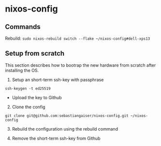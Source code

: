 # nixos-config

## Commands

Rebuild: `sudo nixos-rebuild switch --flake ~/nixos-config#dell-xps13`

## Setup from scratch

This section describes how to bootrap the new hardware from scratch after installing the OS.

1. Setup an short-term ssh-key with passphrase

```shell
ssh-keygen -t ed25519
```

- Upload the key to Github

2. Clone the config 

```shell
git clone git@github.com:sebastiangaiser/nixos-config.git ~/nixos-config
```

3. Rebuild the configuration using the rebuild command

4. Remove the short-term ssh-key from Github

